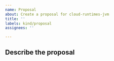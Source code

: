 ```yaml
---
name: Proposal
about: Create a proposal for cloud-runtimes-jvm
title: ''
labels: kind/proposal
assignees: ''

---
```

## Describe the proposal